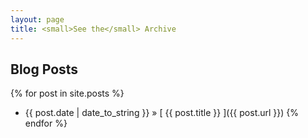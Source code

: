 ```yaml
---
layout: page
title: <small>See the</small> Archive
---
```


## Blog Posts

{% for post in site.posts %}
  * {{ post.date | date_to_string }} &raquo; [ {{ post.title }} ]({{ post.url }})
  {% endfor %}
